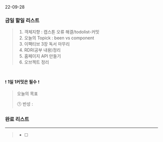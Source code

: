 22-09-28
### 금일 할일 리스트


>  1. 객체지향 : 캡스톤 오류 해결/todolist-커밋
>  2. 오늘의 Topick : been vs component
>  3. 이팩티브 3장 독서 마무리
>  4. RDR(공부 내용)정리
>  5. 홈페이지 API 만들기
>  6. 오브젝트 정리


<br/>

❗ **1일 1커밋은 필수** ❗

> 오늘의 목표
>
> 🕒 반성 :
>

### 완료 리스트

---
> - [ ]